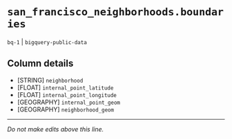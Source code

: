 # `san_francisco_neighborhoods.boundaries`
`bq-1` | `bigquery-public-data`

## Column details
* [STRING]    `neighborhood`
* [FLOAT]     `internal_point_latitude`
* [FLOAT]     `internal_point_longitude`
* [GEOGRAPHY] `internal_point_geom`
* [GEOGRAPHY] `neighborhood_geom`

-------------------------------------------------------------------------------
*Do not make edits above this line.*
